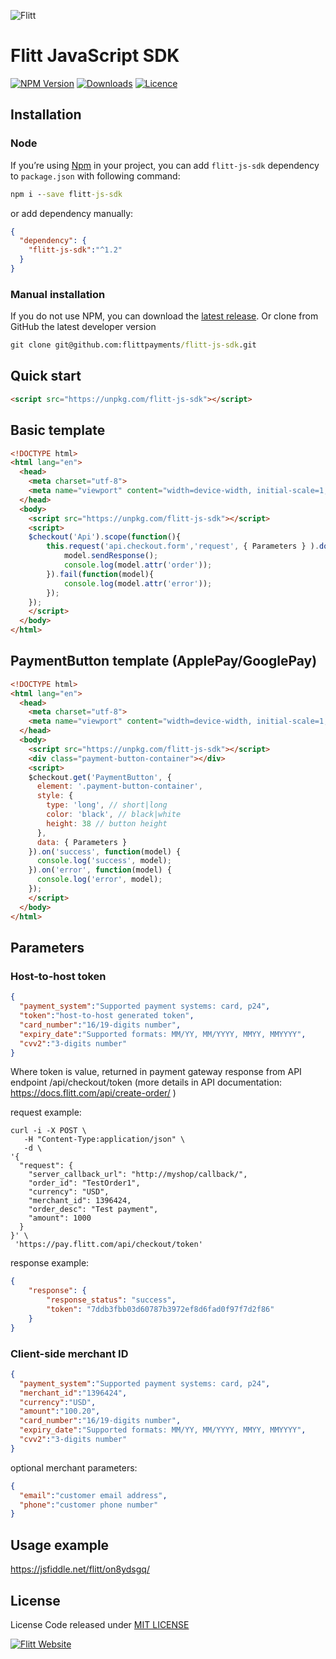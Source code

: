 ![Flitt](https://flitt.com/wp-content/uploads/2024/09/Group.svg)
# Flitt JavaScript SDK

[![NPM Version](https://img.shields.io/npm/v/flitt-js-sdk.svg)](https://www.npmjs.com/package/flitt-js-sdk)
[![Downloads](https://img.shields.io/npm/dt/flitt-js-sdk.svg)](https://www.npmjs.com/package/flitt-js-sdk)
[![Licence](https://img.shields.io/github/license/flittpayments/flitt-js-sdk.svg)](https://github.com/flittpayments/flitt-js-sdk)

## Installation

### Node

If you’re using [Npm](https://npmjs.com/) in your project, you can add `flitt-js-sdk` dependency to `package.json`
with following command:

```cmd
npm i --save flitt-js-sdk
```

or add dependency manually:

```json
{
  "dependency": {
    "flitt-js-sdk":"^1.2"
  }
}
```
### Manual installation

If you do not use NPM, you can download the
[latest release](https://github.com/flittpayments/flitt-js-sdk/releases).
Or clone from GitHub the latest developer version
```cmd
git clone git@github.com:flittpayments/flitt-js-sdk.git
```


## Quick start

```html
<script src="https://unpkg.com/flitt-js-sdk"></script>
```

## Basic template

```html
<!DOCTYPE html>
<html lang="en">
  <head>
    <meta charset="utf-8">
    <meta name="viewport" content="width=device-width, initial-scale=1, shrink-to-fit=no">
  </head>
  <body>
    <script src="https://unpkg.com/flitt-js-sdk"></script>
    <script>
    $checkout('Api').scope(function(){
        this.request('api.checkout.form','request', { Parameters } ).done(function(model){
            model.sendResponse();
            console.log(model.attr('order'));
        }).fail(function(model){
            console.log(model.attr('error'));
        });
    });
    </script>
  </body>
</html>
```

## PaymentButton template (ApplePay/GooglePay)

```html
<!DOCTYPE html>
<html lang="en">
  <head>
    <meta charset="utf-8">
    <meta name="viewport" content="width=device-width, initial-scale=1, shrink-to-fit=no">
  </head>
  <body>
    <script src="https://unpkg.com/flitt-js-sdk"></script>
    <div class="payment-button-container"></div>
    <script>
    $checkout.get('PaymentButton', {
      element: '.payment-button-container',
      style: {
        type: 'long', // short|long
        color: 'black', // black|white
        height: 38 // button height
      },
      data: { Parameters }
    }).on('success', function(model) {
      console.log('success', model);
    }).on('error', function(model) {
      console.log('error', model);
    });
    </script>
  </body>
</html>
```

## Parameters

### Host-to-host token

```json
{
  "payment_system":"Supported payment systems: card, p24",
  "token":"host-to-host generated token",
  "card_number":"16/19-digits number",
  "expiry_date":"Supported formats: MM/YY, MM/YYYY, MMYY, MMYYYY",
  "cvv2":"3-digits number"
}
```

Where token is value, returned in payment gateway response from API endpoint /api/checkout/token 
(more details in API documentation: https://docs.flitt.com/api/create-order/ )

request example:

```
curl -i -X POST \
   -H "Content-Type:application/json" \
   -d \
'{
  "request": {
    "server_callback_url": "http://myshop/callback/",
    "order_id": "TestOrder1",
    "currency": "USD",
    "merchant_id": 1396424,
    "order_desc": "Test payment",
    "amount": 1000
  }
}' \
 'https://pay.flitt.com/api/checkout/token'
```

response example:

```json
{
    "response": {
        "response_status": "success",
        "token": "7ddb3fbb03d60787b3972ef8d6fad0f97f7d2f86"
    }
}
```

### Client-side merchant ID

```json
{
  "payment_system":"Supported payment systems: card, p24",
  "merchant_id":"1396424",
  "currency":"USD",
  "amount":"100.20",
  "card_number":"16/19-digits number",
  "expiry_date":"Supported formats: MM/YY, MM/YYYY, MMYY, MMYYYY",
  "cvv2":"3-digits number"
}
```

optional merchant parameters:

```json
{
  "email":"customer email address",
  "phone":"customer phone number"
}
```
## Usage example

https://jsfiddle.net/flitt/on8ydsgq/

## License

License
Code released under [MIT LICENSE](https://github.com/flittpayments/flitt-js-sdk/blob/HEAD/LICENSE)

[![Flitt Website](https://img.shields.io/badge/flitt-payments-7087FC.svg)](https://flitt.com/)
